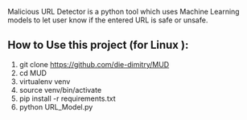 Malicious URL Detector is a python tool which uses Machine Learning models to let user know if the entered URL is safe or unsafe.




## How to Use this project (for Linux ):

1. git clone https://github.com/die-dimitry/MUD
2. cd MUD 
3. virtualenv venv
4. source venv/bin/activate
5. pip install -r requirements.txt
5. python URL_Model.py
